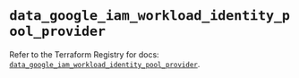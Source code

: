 # `data_google_iam_workload_identity_pool_provider`

Refer to the Terraform Registry for docs: [`data_google_iam_workload_identity_pool_provider`](https://registry.terraform.io/providers/hashicorp/google-beta/6.20.0/docs/data-sources/google_iam_workload_identity_pool_provider).
